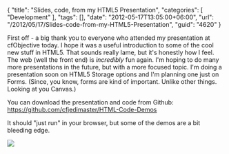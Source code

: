 {
	"title": "Slides, code, from my HTML5 Presentation",
	"categories": [
		"Development"
	],
	"tags": [],
	"date": "2012-05-17T13:05:00+06:00",
	"url": "/2012/05/17/Slides-code-from-my-HTML5-Presentation",
	"guid": "4620"
}

First off - a big thank you to everyone who attended my presentation at cfObjective today. I hope it was a useful introduction to some of the cool new stuff in HTML5. That sounds really lame, but it's honestly how I feel. The web (well the front end) is <i>incredibly</i> fun again. I'm hoping to do many more presentations in the future, but with a more focused topic. I'm doing a presentation soon on HTML5 Storage options and I'm planning one just on Forms. (Since, you know, forms are kind of important. Unlike other things. Looking at you Canvas.)

You can download the presentation and code from Github: <a href="https://github.com/cfjedimaster/HTML-Code-Demos">https://github.com/cfjedimaster/HTML-Code-Demos</a>

It should "just run" in your browser, but some of the demos are a bit bleeding edge. 

<img src="https://static.raymondcamden.com/images/htmldrug2.jpg" />